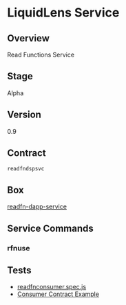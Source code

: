 LiquidLens Service
=================

## Overview
Read Functions Service

## Stage
Alpha

## Version
0.9

## Contract

```readfndspsvc```

## Box
[readfn-dapp-service](../../developers/boxes/readfn-dapp-service)

## Service Commands
### rfnuse
## Tests 
* [readfnconsumer.spec.js](https://github.com/liquidapps-io/zeus-sdk/tree/master/boxes/groups/services/readfn-dapp-service/test/readfnconsumer.spec.js)
* [Consumer Contract Example](https://github.com/liquidapps-io/zeus-sdk/tree/master/boxes/groups/services/readfn-dapp-service/contracts/eos/readfnconsumer/readfnconsumer.cpp)

